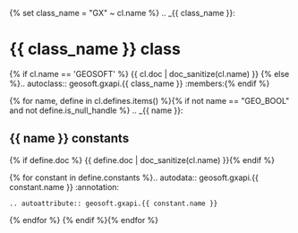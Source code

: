 {% set class_name = "GX" ~ cl.name %}
.. _{{ class_name }}:

 
{{ class_name }} class
==================================

{% if cl.name == 'GEOSOFT' %}
{{ cl.doc | doc_sanitize(cl.name) }}
{% else %}.. autoclass:: geosoft.gxapi.{{ class_name }}
   :members:{% endif %}

{% for name, define in cl.defines.items() %}{% if not name == "GEO_BOOL" and not define.is_null_handle %}
.. _{{ name }}:

{{ name }} constants
-----------------------------------------------------------------------
{% if define.doc %}
{{ define.doc | doc_sanitize(cl.name) }}{% endif %}

{% for constant in define.constants %}.. autodata:: geosoft.gxapi.{{ constant.name }}
    :annotation:
    
    .. autoattribute:: geosoft.gxapi.{{ constant.name }}
{% endfor %}
{% endif %}{% endfor %}	